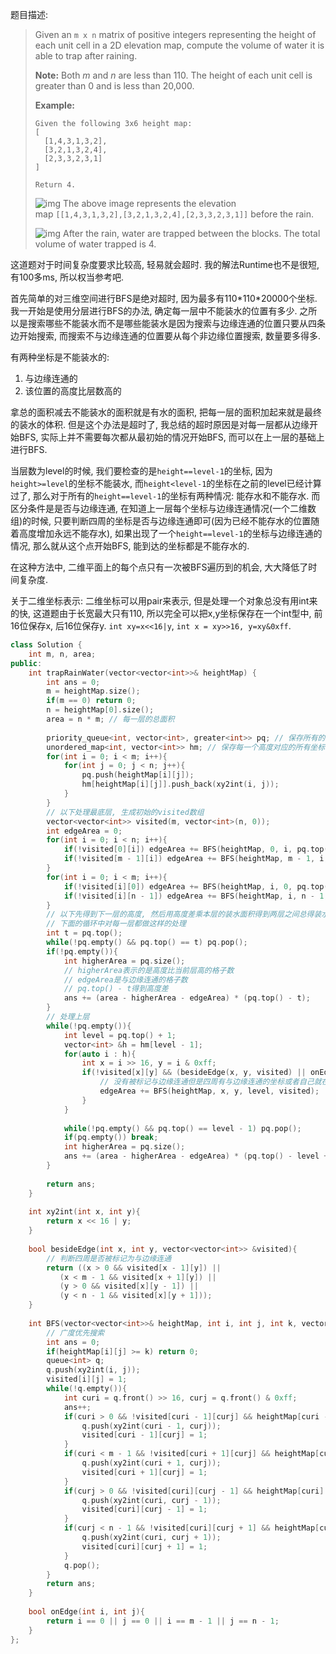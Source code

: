 题目描述:

> Given an `m x n` matrix of positive integers representing the height of each unit cell in a 2D elevation map, compute the volume of water it is able to trap after raining.
>
> **Note:**
> Both *m* and *n* are less than 110. The height of each unit cell is greater than 0 and is less than 20,000.
>
> **Example:**
>
> ```
> Given the following 3x6 height map:
> [
>   [1,4,3,1,3,2],
>   [3,2,1,3,2,4],
>   [2,3,3,2,3,1]
> ]
>
> Return 4.
>
> ```
>
> ![img](https://leetcode.com/static/images/problemset/rainwater_empty.png)
> The above image represents the elevation map `[[1,4,3,1,3,2],[3,2,1,3,2,4],[2,3,3,2,3,1]]` before the rain.
>
> ![img](https://leetcode.com/static/images/problemset/rainwater_fill.png)
> After the rain, water are trapped between the blocks. The total volume of water trapped is 4.

这道题对于时间复杂度要求比较高, 轻易就会超时. 我的解法Runtime也不是很短, 有100多ms, 所以权当参考吧.

首先简单的对三维空间进行BFS是绝对超时, 因为最多有110\*110\*20000个坐标. 我一开始是使用分层进行BFS的办法, 确定每一层中不能装水的位置有多少. 之所以是搜索哪些不能装水而不是哪些能装水是因为搜索与边缘连通的位置只要从四条边开始搜索, 而搜索不与边缘连通的位置要从每个非边缘位置搜索, 数量要多得多.

有两种坐标是不能装水的:

1. 与边缘连通的
2. 该位置的高度比层数高的

拿总的面积减去不能装水的面积就是有水的面积, 把每一层的面积加起来就是最终的装水的体积. 但是这个办法是超时了, 我总结的超时原因是对每一层都从边缘开始BFS, 实际上并不需要每次都从最初始的情况开始BFS, 而可以在上一层的基础上进行BFS.

当层数为level的时候, 我们要检查的是`height==level-1`的坐标, 因为`height>=level`的坐标不能装水, 而`height<level-1`的坐标在之前的level已经计算过了, 那么对于所有的`height==level-1`的坐标有两种情况: 能存水和不能存水. 而区分条件是是否与边缘连通, 在知道上一层每个坐标与边缘连通情况(一个二维数组)的时候, 只要判断四周的坐标是否与边缘连通即可(因为已经不能存水的位置随着高度增加永远不能存水), 如果出现了一个`height==level-1`的坐标与边缘连通的情况, 那么就从这个点开始BFS, 能到达的坐标都是不能存水的.

在这种方法中, 二维平面上的每个点只有一次被BFS遍历到的机会, 大大降低了时间复杂度.

关于二维坐标表示: 二维坐标可以用pair来表示, 但是处理一个对象总没有用int来的快, 这道题由于长宽最大只有110, 所以完全可以把x,y坐标保存在一个int型中, 前16位保存x, 后16位保存y. `int xy=x<<16|y`, `int x = xy>>16, y=xy&0xff`.

```c++
class Solution {
    int m, n, area;
public:
    int trapRainWater(vector<vector<int>>& heightMap) {
        int ans = 0;
        m = heightMap.size();
        if(m == 0) return 0;
        n = heightMap[0].size();
        area = n * m; // 每一层的总面积
        
        priority_queue<int, vector<int>, greater<int>> pq; // 保存所有的高度
        unordered_map<int, vector<int>> hm; // 保存每一个高度对应的所有坐标
        for(int i = 0; i < m; i++){
            for(int j = 0; j < n; j++){
                pq.push(heightMap[i][j]);
                hm[heightMap[i][j]].push_back(xy2int(i, j));
            }
        }
        // 以下处理最底层, 生成初始的visited数组
        vector<vector<int>> visited(m, vector<int>(n, 0));
        int edgeArea = 0;
        for(int i = 0; i < n; i++){
            if(!visited[0][i]) edgeArea += BFS(heightMap, 0, i, pq.top() + 1, visited);
            if(!visited[m - 1][i]) edgeArea += BFS(heightMap, m - 1, i, pq.top() + 1, visited);
        }
        for(int i = 0; i < m; i++){
            if(!visited[i][0]) edgeArea += BFS(heightMap, i, 0, pq.top() + 1, visited);
            if(!visited[i][n - 1]) edgeArea += BFS(heightMap, i, n - 1, pq.top() + 1, visited);
        }
        // 以下先得到下一层的高度, 然后用高度差乘本层的装水面积得到两层之间总得装水体积
        // 下面的循环中对每一层都做这样的处理
        int t = pq.top();
        while(!pq.empty() && pq.top() == t) pq.pop(); 
        if(!pq.empty()){
            int higherArea = pq.size();
            // higherArea表示的是高度比当前层高的格子数
            // edgeArea是与边缘连通的格子数
            // pq.top() - t得到高度差
            ans += (area - higherArea - edgeArea) * (pq.top() - t);
        }
        // 处理上层
        while(!pq.empty()){
            int level = pq.top() + 1;
            vector<int> &h = hm[level - 1];
            for(auto i : h){
                int x = i >> 16, y = i & 0xff;
                if(!visited[x][y] && (besideEdge(x, y, visited) || onEdge(x, y))){
                    // 没有被标记与边缘连通但是四周有与边缘连通的坐标或者自己就在边上
                    edgeArea += BFS(heightMap, x, y, level, visited);
                }
            }
            
            while(!pq.empty() && pq.top() == level - 1) pq.pop();
            if(pq.empty()) break;
            int higherArea = pq.size();
            ans += (area - higherArea - edgeArea) * (pq.top() - level + 1);
        }
        
        return ans;
    }
    
    int xy2int(int x, int y){
        return x << 16 | y;
    }
    
    bool besideEdge(int x, int y, vector<vector<int>> &visited){
        // 判断四周是否被标记为与边缘连通
        return ((x > 0 && visited[x - 1][y]) || 
           (x < m - 1 && visited[x + 1][y]) || 
           (y > 0 && visited[x][y - 1]) ||
           (y < n - 1 && visited[x][y + 1]));
    }
    
    int BFS(vector<vector<int>>& heightMap, int i, int j, int k, vector<vector<int>> &visited){
        // 广度优先搜索
        int ans = 0;
        if(heightMap[i][j] >= k) return 0;
        queue<int> q;
        q.push(xy2int(i, j));
        visited[i][j] = 1;
        while(!q.empty()){
            int curi = q.front() >> 16, curj = q.front() & 0xff;
            ans++;
            if(curi > 0 && !visited[curi - 1][curj] && heightMap[curi - 1][curj] < k){
                q.push(xy2int(curi - 1, curj));
                visited[curi - 1][curj] = 1;
            }
            if(curi < m - 1 && !visited[curi + 1][curj] && heightMap[curi + 1][curj] < k){
                q.push(xy2int(curi + 1, curj));
                visited[curi + 1][curj] = 1;
            }
            if(curj > 0 && !visited[curi][curj - 1] && heightMap[curi][curj - 1] < k){
                q.push(xy2int(curi, curj - 1));
                visited[curi][curj - 1] = 1;
            }
            if(curj < n - 1 && !visited[curi][curj + 1] && heightMap[curi][curj + 1] < k){
                q.push(xy2int(curi, curj + 1));
                visited[curi][curj + 1] = 1;
            }
            q.pop();
        }
        return ans;
    }
    
    bool onEdge(int i, int j){
        return i == 0 || j == 0 || i == m - 1 || j == n - 1;
    }
};
```

